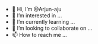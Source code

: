 - 👋 Hi, I’m @Arjun-aju
- 👀 I’m interested in ...
- 🌱 I’m currently learning ...
- 💞️ I’m looking to collaborate on ...
- 📫 How to reach me ...

<!---
Arjun-aju/Arjun-aju is a ✨ special ✨ repository because its `README.md` (this file) appears on your GitHub profile.
You can click the Preview link to take a look at your changes.
--->
